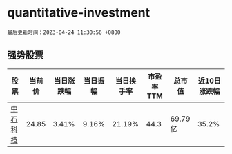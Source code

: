 # quantitative-investment

`最后更新时间：2023-04-24 11:30:56 +0800`

## 强势股票

|股票|当前价|当日涨跌幅|当日振幅|当日换手率|市盈率TTM|总市值|近10日涨跌幅|
|----|----|----|----|----|----|----|----|
|[中石科技](https://xueqiu.com/S/SZ300684)|24.85|3.41%|9.16%|21.19%|44.3|69.79亿|35.2%|
